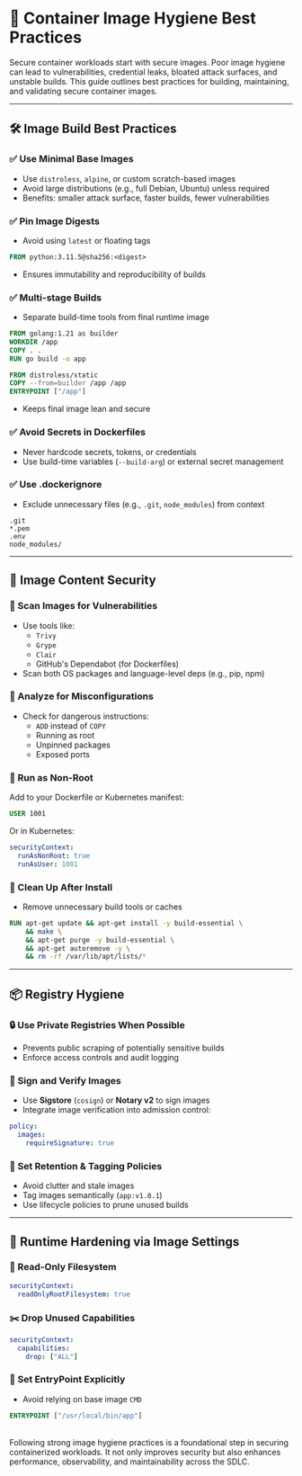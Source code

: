 # 🧼 Container Image Hygiene Best Practices

Secure container workloads start with secure images. Poor image hygiene can lead to vulnerabilities, credential leaks, bloated attack surfaces, and unstable builds. This guide outlines best practices for building, maintaining, and validating secure container images.

---

## 🛠️ Image Build Best Practices

### ✅ Use Minimal Base Images

- Use `distroless`, `alpine`, or custom scratch-based images
- Avoid large distributions (e.g., full Debian, Ubuntu) unless required
- Benefits: smaller attack surface, faster builds, fewer vulnerabilities

### ✅ Pin Image Digests

- Avoid using `latest` or floating tags

```dockerfile
FROM python:3.11.5@sha256:<digest>
```

- Ensures immutability and reproducibility of builds

### ✅ Multi-stage Builds

- Separate build-time tools from final runtime image

```dockerfile
FROM golang:1.21 as builder
WORKDIR /app
COPY . .
RUN go build -o app

FROM distroless/static
COPY --from=builder /app /app
ENTRYPOINT ["/app"]
```

- Keeps final image lean and secure

### ✅ Avoid Secrets in Dockerfiles

- Never hardcode secrets, tokens, or credentials
- Use build-time variables (`--build-arg`) or external secret management

### ✅ Use .dockerignore

- Exclude unnecessary files (e.g., `.git`, `node_modules`) from context

```dockerignore
.git
*.pem
.env
node_modules/
```

---

## 🔐 Image Content Security

### 🧪 Scan Images for Vulnerabilities

- Use tools like:
  - `Trivy`
  - `Grype`
  - `Clair`
  - GitHub's Dependabot (for Dockerfiles)
- Scan both OS packages and language-level deps (e.g., pip, npm)

### 🧬 Analyze for Misconfigurations

- Check for dangerous instructions:
  - `ADD` instead of `COPY`
  - Running as root
  - Unpinned packages
  - Exposed ports

### 👤 Run as Non-Root

Add to your Dockerfile or Kubernetes manifest:

```dockerfile
USER 1001
```

Or in Kubernetes:

```yaml
securityContext:
  runAsNonRoot: true
  runAsUser: 1001
```

### 🧹 Clean Up After Install

- Remove unnecessary build tools or caches

```dockerfile
RUN apt-get update && apt-get install -y build-essential \
    && make \
    && apt-get purge -y build-essential \
    && apt-get autoremove -y \
    && rm -rf /var/lib/apt/lists/*
```

---

## 📦 Registry Hygiene

### 🔒 Use Private Registries When Possible

- Prevents public scraping of potentially sensitive builds
- Enforce access controls and audit logging

### 🧯 Sign and Verify Images

- Use **Sigstore** (`cosign`) or **Notary v2** to sign images
- Integrate image verification into admission control:

```yaml
policy:
  images:
    requireSignature: true
```

### 📜 Set Retention & Tagging Policies

- Avoid clutter and stale images
- Tag images semantically (`app:v1.0.1`)
- Use lifecycle policies to prune unused builds

---

## 🧪 Runtime Hardening via Image Settings

### 🛑 Read-Only Filesystem

```yaml
securityContext:
  readOnlyRootFilesystem: true
```

### ✂️ Drop Unused Capabilities

```yaml
securityContext:
  capabilities:
    drop: ["ALL"]
```

### 🔎 Set EntryPoint Explicitly

- Avoid relying on base image `CMD`

```dockerfile
ENTRYPOINT ["/usr/local/bin/app"]
```

\
Following strong image hygiene practices is a foundational step in securing containerized workloads. It not only improves security but also enhances performance, observability, and maintainability across the SDLC.

